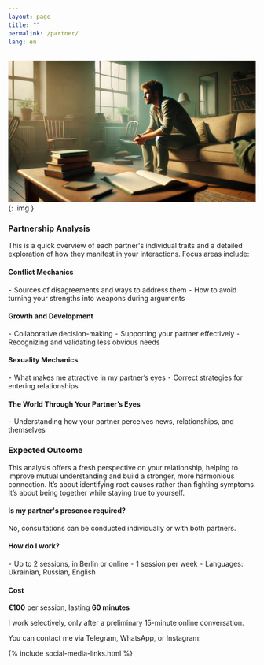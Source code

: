```yaml
---
layout: page
title: ""
permalink: /partner/
lang: en
---
```


![Alt text](/assets/images/tmp.png){: .img }

### Partnership Analysis
This is a quick overview of each partner's individual traits
and a detailed exploration of how they manifest in your interactions.
Focus areas include:

#### Conflict Mechanics
⁃ Sources of disagreements and ways to address them
⁃ How to avoid turning your strengths into weapons during arguments

#### Growth and Development
⁃ Collaborative decision-making
⁃ Supporting your partner effectively
⁃ Recognizing and validating less obvious needs

#### Sexuality Mechanics
⁃ What makes me attractive in my partner’s eyes
⁃ Correct strategies for entering relationships

#### The World Through Your Partner’s Eyes
⁃ Understanding how your partner perceives news, relationships, and themselves

### Expected Outcome
This analysis offers a fresh perspective on your relationship, helping to improve mutual understanding and build a stronger, more harmonious connection.
It’s about identifying root causes rather than fighting symptoms.
It’s about being together while staying true to yourself.

#### Is my partner's presence required?
No, consultations can be conducted individually or with both partners.

#### How do I work?
⁃ Up to 2 sessions, in Berlin or online
⁃ 1 session per week
⁃ Languages: Ukrainian, Russian, English

#### Cost
**€100** per session, lasting **60 minutes**

I work selectively, only after a preliminary 15-minute online conversation.

You can contact me via Telegram, WhatsApp, or Instagram:

{% include social-media-links.html %}